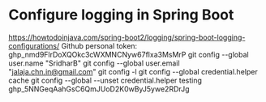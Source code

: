 # Configure logging in Spring Boot
https://howtodoinjava.com/spring-boot2/logging/spring-boot-logging-configurations/
Github personal token: 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
git config --global user.name "SridharB"
git config --global user.email "jalaja.chn.in@gmail.com"
git config -l
git config --global credential.helper cache
git config --global --unset credential.helper
testing
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